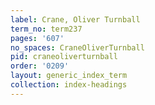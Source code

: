 ```yaml
---
label: Crane, Oliver Turnball
term_no: term237
pages: '607'
no_spaces: CraneOliverTurnball
pid: craneoliverturnball
order: '0209'
layout: generic_index_term
collection: index-headings
---
```

